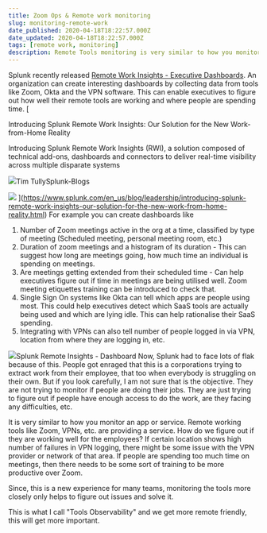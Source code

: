 ```yaml
---
title: Zoom Ops & Remote work monitoring
slug: monitoring-remote-work
date_published: 2020-04-18T18:22:57.000Z
date_updated: 2020-04-18T18:22:57.000Z
tags: [remote work, monitoring]
description: Remote Tools monitoring is very similar to how you monitor an app or service. These tools like Zoom, VPNs, etc. are providing a service. How do we figure out if they are working well for the employees? 
---
```


Splunk recently released [Remote Work Insights - Executive Dashboards](https://github.com/splunk/rwi_executive_dashboard). An organization can create interesting dashboards by collecting data from tools like Zoom, Okta and the VPN software. This can enable executives to figure out how well their remote tools are working and where people are spending time.
[

Introducing Splunk Remote Work Insights: Our Solution for the New Work-from-Home Reality

Introducing Splunk Remote Work Insights (RWI), a solution composed of technical add-ons, dashboards and connectors to deliver real-time visibility across multiple disparate systems

![](https://www.splunk.com/content/dam/splunk2/images/icons/favicons/favicon-196x196.png)Tim TullySplunk-Blogs

![](https://www.splunk.com/content/dam/splunk-blogs/images/2020/03/RWI_2.png)
](https://www.splunk.com/en_us/blog/leadership/introducing-splunk-remote-work-insights-our-solution-for-the-new-work-from-home-reality.html)
For example you can create dashboards like

1. Number of Zoom meetings active in the org at a time, classified by type of meeting (Scheduled meeting, personal meeting room, etc.)
2. Duration of zoom meetings and a histogram of its duration - This can suggest how long are meetings going, how much time an individual is spending on meetings.
3. Are meetings getting extended from their scheduled time - Can help executives figure out if time in meetings are being utilised well. Zoom meeting etiquettes training can be introduced to check that.
4. Single Sign On systems like Okta can tell which apps are people using most. This could help executives detect which SaaS tools are actually being used and which are lying idle. This can help rationalise their SaaS spending.
5. Integrating with VPNs can also tell number of people logged in via VPN, location from where they are logging in, etc.

![](/img/2020/04/splun-1.png)Splunk Remote Insights - Dashboard
Now, Splunk had to face lots of flak because of this. People got enraged that this is a corporations trying to extract work from their employee, that too when everybody is struggling on their own. But if you look carefully, I am not sure that is the objective. They are not trying to monitor if people are doing their jobs. They are just trying to figure out if people have enough access to do the work, are they facing any difficulties, etc.

It is very similar to how you monitor an app or service. Remote working tools like Zoom, VPNs, etc. are providing a service. How do we figure out if they are working well for the employees? If certain location shows high number of failures in VPN logging, there might be some issue with the VPN provider or network of that area. If people are spending too much time on meetings, then there needs to be some sort of training to be more productive over Zoom.

Since, this is a new experience for many teams, monitoring the tools more closely only helps to figure out issues and solve it.

This is what I call "Tools Observability" and we get more remote friendly, this will get more important.
